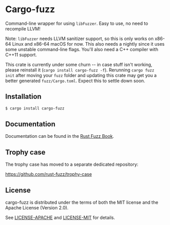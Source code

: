 # Cargo-fuzz

Command-line wrapper for using `libFuzzer`. Easy to use, no need to recompile LLVM!

Note: `libFuzzer` needs LLVM sanitizer support, so this is only works on x86-64 Linux and x86-64 macOS for now. This also needs a nightly since it uses some unstable command-line flags. You'll also need a C++ compiler with C++11 support.

This crate is currently under some churn -- in case stuff isn't working, please reinstall it (`cargo install cargo-fuzz -f`). Rerunning `cargo fuzz init` after moving your `fuzz` folder and updating this crate may get you a better generated `fuzz/Cargo.toml`. Expect this to settle down soon.

## Installation

```sh
$ cargo install cargo-fuzz
```

## Documentation

Documentation can be found in the [Rust Fuzz Book](https://rust-fuzz.github.io/book/cargo-fuzz.html).

## Trophy case

The trophy case has moved to a separate dedicated repository:

https://github.com/rust-fuzz/trophy-case

## License

cargo-fuzz is distributed under the terms of both the MIT license and the Apache License (Version 2.0).

See [LICENSE-APACHE](./LICENSE-APACHE) and [LICENSE-MIT](./LICENSE-MIT) for details.

